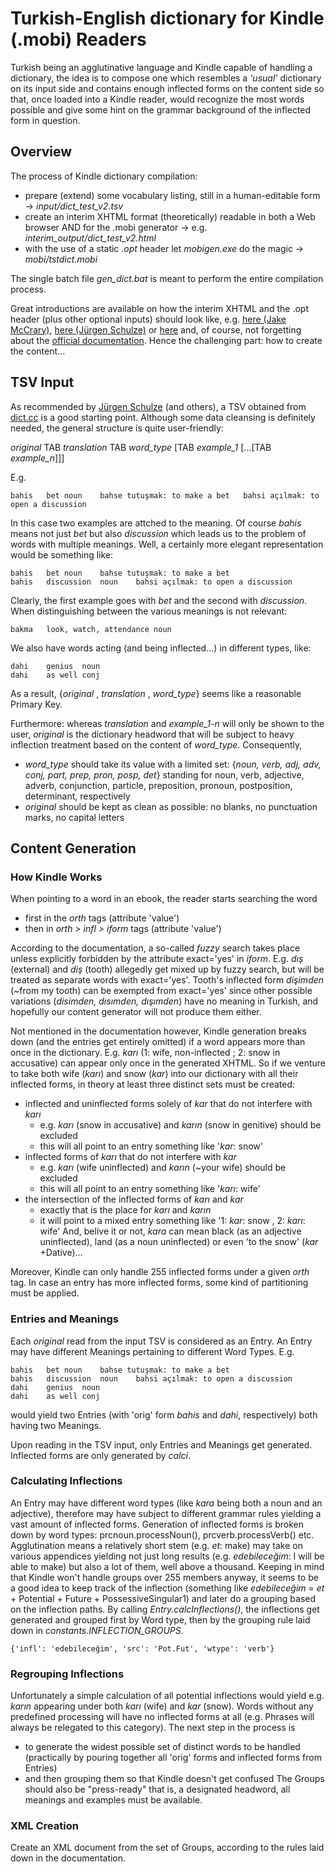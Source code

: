 # Turkish-English dictionary for Kindle (.mobi) Readers

Turkish being an agglutinative language and Kindle capable of handling a dictionary, the idea is to compose one which resembles a _'usual'_ dictionary on its input side and contains enough inflected forms on the content side so that, once loaded into a Kindle reader, would recognize the most words possible and give some hint on the grammar background of the inflected form in question.

## Overview

The process of Kindle dictionary compilation:
* prepare (extend) some vocabulary listing, still in a human-editable form -> _input/dict_test_v2.tsv_
* create an interim XHTML format (theoretically) readable in both a Web browser AND for the .mobi generator -> e.g. _interim_output/dict_test_v2.html_
* with the use of a static _.opt_ header let _mobigen.exe_ do the magic -> _mobi/tstdict.mobi_

The single batch file _gen_dict.bat_ is meant to perform the entire compilation process.

Great introductions are available on how the interim XHTML and the .opt header (plus other optional inputs) should look like, e.g. [here (Jake McCrary)](https://jakemccrary.com/blog/2020/11/11/creating-a-custom-kindle-dictionary/), [here (Jürgen Schulze)](https://1manfactory.com/create-your-own-kindle-dictionary-for-every-language-for-free/) or [here](https://hanzihero.com/blog/custom-kindle-dictionary) and, of course, not forgetting about the [official documentation](https://kdp.amazon.com/en_US/help/topic/G2HXJS944GL88DNV). Hence the challenging part: how to create the content... 

## TSV Input
As recommended by [Jürgen Schulze](https://1manfactory.com/create-your-own-kindle-dictionary-for-every-language-for-free/) (and others), a TSV obtained from [dict.cc](https://www.dict.cc/) is a good starting point. Although some data cleansing is definitely needed, the general structure is quite user-friendly:

_original_ TAB _translation_ TAB _word_type_ [TAB _example_1_ [...[TAB _example_n_]]]

E.g.
```
bahis	bet	noun	bahse tutuşmak: to make a bet	bahsi açılmak: to open a discussion
```
In this case two examples are attched to the meaning. Of course _bahis_ means not just _bet_ but also _discussion_ which leads us to the problem of words with multiple meanings. Well, a certainly more elegant representation would be something like:
```
bahis	bet	noun	bahse tutuşmak: to make a bet
bahis	discussion	noun	bahsi açılmak: to open a discussion
```
Clearly, the first example goes with _bet_ and the second with _discussion_.
When distinguishing between the various meanings is not relevant:
```
bakma	look, watch, attendance	noun
```
We also have words acting (and being inflected...) in different types, like:
```
dahi	genius	noun
dahi	as well	conj
```

As a result, {_original_ , _translation_ , _word_type_} seems like a reasonable Primary Key.

Furthermore: whereas _translation_ and _example_1-n_ will only be shown to the user, _original_ is the dictionary headword that will be subject to heavy inflection treatment based on the content of _word_type_. Consequently,
* _word_type_ should take its value with a limited set: {_noun, verb, adj, adv, conj, part, prep, pron, posp, det_} standing for noun, verb, adjective, adverb, conjunction, particle, preposition, pronoun, postposition, determinant, respectively
* _original_ should be kept as clean as possible: no blanks, no punctuation marks, no capital letters

## Content Generation
### How Kindle Works
When pointing to a word in an ebook, the reader starts searching the word
* first in the _orth_ tags (attribute 'value')
* then in _orth > infl > iform_ tags (attribute 'value')

According to the documentation, a so-called _fuzzy_ search takes place unless explicitly forbidden by the attribute exact='yes' in _iform_.
E.g. _dış_ (external) and _diş_ (tooth) allegedly get mixed up by fuzzy search, but will be treated as separate words with exact='yes'. Tooth's inflected form _dişimden_ (~from my tooth) can be exempted from exact='yes' since other possible variations (_disimden, dısımden, dışımden_) have no meaning in Turkish, and hopefully our content generator will not  produce them either.

Not mentioned in the documentation however, Kindle generation breaks down (and the entries get entirely omitted) if a word appears more than once in the dictionary.
E.g. _karı_ (1: wife, non-inflected ; 2: snow in accusative) can appear only once in the generated XHTML. So if we venture to take both wife (_karı_) and snow (_kar_) into our dictionary with all their inflected forms, in theory at least three distinct sets must be created:
* inflected and uninflected forms solely of _kar_ that do not interfere with _karı_
  * e.g. _karı_ (snow in accusative) and _karın_ (snow in genitive) should be excluded
  * this will all point to an entry something like '_kar_: snow'
* inflected forms of _karı_ that do not interfere with _kar_
  * e.g. _karı_ (wife uninflected) and _karın_ (~your wife) should be excluded
  * this will all point to an entry something like '_karı_: wife'
* the intersection of the inflected forms of _karı_ and _kar_
  * exactly that is the place for _karı_ and _karın_
  * it will point to a mixed entry something like '1: _kar_: snow , 2: _karı_: wife'
And, belive it or not, _kara_ can mean black (as an adjective uninflected), land (as a noun uninflected) or even 'to the snow' (_kar_ +Dative)...

Moreover, Kindle can only handle 255 inflected forms under a given _orth_ tag. In case an entry has more inflected forms, some kind of partitioning must be applied.

### Entries and Meanings
Each _original_ read from the input TSV is considered as an Entry. An Entry may have different Meanings pertaining to different Word Types.
E.g.
```
bahis	bet	noun	bahse tutuşmak: to make a bet
bahis	discussion	noun	bahsi açılmak: to open a discussion
dahi	genius	noun
dahi	as well	conj
```
would yield two Entries (with 'orig' form _bahis_ and _dahi_, respectively) both having two Meanings.

Upon reading in the TSV input, only Entries and Meanings get generated. Inflected forms are only generated by _calci_.

### Calculating Inflections
An Entry may have different word types (like _kara_ being both a noun and an adjective), therefore may have subject to different grammar rules yielding a vast amount of inflected forms.
Generation of inflected forms is broken down by word types: prcnoun.processNoun(), prcverb.processVerb() etc.
Agglutination means a relatively short stem (e.g. _et_: make) may take on various appendices yielding not just long results (e.g. _edebileceğim_: I will be able to make) but also a lot of them, well above a thousand.
Keeping in mind that Kindle won't handle groups over 255 members anyway, it seems to be a good idea to keep track of the inflection (something like _edebileceğim_ = _et_ + Potential + Future + PossessiveSingular1) and later do a grouping based on the inflection paths.
By calling _Entry.calcInflections()_, the inflections get generated and grouped first by Word type, then by the grouping rule laid down in _constants.INFLECTION_GROUPS_.
```
{'infl': 'edebileceğim', 'src': 'Pot.Fut', 'wtype': 'verb'}
```

### Regrouping Inflections
Unfortunately a simple calculation of all potential inflections would yield e.g. _karın_ appearing under both _karı_ (wife) and _kar_ (snow). Words without any predefined processing will have no inflected forms at all (e.g. Phrases will always be relegated to this category).
The next step in the process is 
* to generate the widest possible set of distinct words to be handled (practically by pouring together all 'orig' forms and inflected forms from Entries)
* and then grouping them so that Kindle doesn't get confused
The Groups should also be "press-ready" that is, a designated headword, all meanings and examples must be available.

### XML Creation
Create an XML document from the set of Groups, according to the rules laid down in the documentation.
